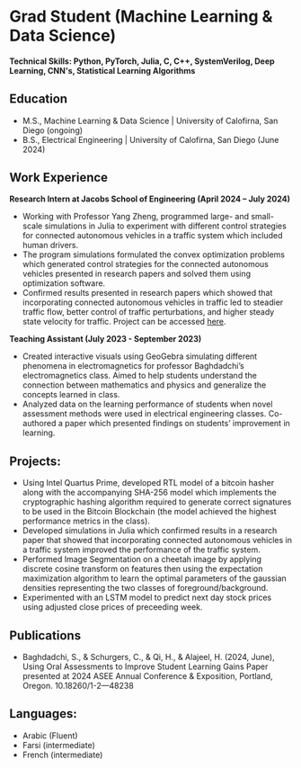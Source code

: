 # Grad Student (Machine Learning & Data Science)

#### Technical Skills: Python, PyTorch, Julia, C, C++, SystemVerilog, Deep Learning, CNN's, Statistical Learning Algorithms

## Education							       		
- M.S., Machine Learning & Data Science	| University of Calofirna, San Diego (ongoing)	 			        		
- B.S., Electrical Engineering | University of Calofirna, San Diego (June 2024)

## Work Experience
**Research Intern at Jacobs School of Engineering (April 2024 – July 2024)**
-	Working with Professor Yang Zheng, programmed large- and small-scale simulations in Julia to experiment with different control strategies for connected autonomous vehicles in a traffic system which included human drivers. 
-	The program simulations formulated the convex optimization problems which generated control strategies for the connected autonomous vehicles presented in research papers and solved them using optimization software.
-	Confirmed results presented in research papers which showed that incorporating connected autonomous vehicles in traffic led to steadier traffic flow, better control of traffic perturbations, and higher steady state velocity for traffic. Project can be accessed [here](https://github.com/soc-ucsd/mixed-traffic/tree/main/Julia%20Implementations). 


**Teaching Assistant (July 2023 - September 2023)**
-	Created interactive visuals using GeoGebra simulating different phenomena in electromagnetics for professor Baghdadchi’s electromagnetics class. Aimed to help students understand the connection between mathematics and physics and generalize the concepts learned in class.
-	Analyzed data on the learning performance of students when novel assessment methods were used in electrical engineering classes. Co-authored a paper which presented findings on students’ improvement in learning. 

## Projects:
-	Using Intel Quartus Prime, developed RTL model of a bitcoin hasher along with the accompanying SHA-256 model which implements the cryptographic hashing algorithm required to generate correct signatures to be used in the Bitcoin Blockchain (the model achieved the highest performance metrics in the class).
-	Developed simulations in Julia which confirmed results in a research paper that showed that incorporating connected autonomous vehicles in a traffic system improved the performance of the traffic system.
-	Performed Image Segmentation on a cheetah image by applying discrete cosine transform on features then using the expectation maximization algorithm to learn the optimal parameters of the gaussian densities representing the two classes of foreground/background.
-	Experimented with an LSTM model to predict next day stock prices using adjusted close prices of preceeding week.
  

## Publications
- Baghdadchi, S., & Schurgers, C., & Qi, H., & Alajeel, H. (2024, June), Using Oral Assessments to Improve Student Learning Gains Paper presented at 2024 ASEE Annual Conference & Exposition, Portland, Oregon. 10.18260/1-2—48238

## Languages:
- Arabic (Fluent)
- Farsi (intermediate)
- French (intermediate)

